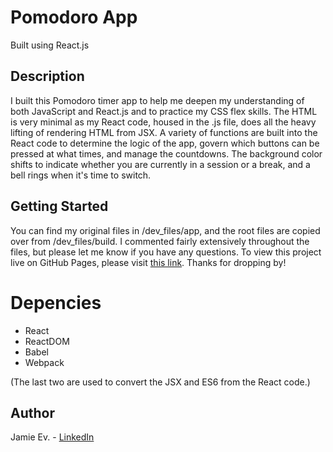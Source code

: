# Pomodoro App
Built using React.js

## Description

I built this Pomodoro timer app to help me deepen my understanding of both JavaScript and React.js and to practice my CSS flex skills. The HTML is very minimal as my React code, housed in the .js file, does all the heavy lifting of rendering HTML from JSX. A variety of functions are built into the React code to determine the logic of the app, govern which buttons can be pressed at what times, and manage the countdowns. The background color shifts to indicate whether you are currently in a session or a break, and a bell rings when it's time to switch.

## Getting Started

You can find my original files in /dev_files/app, and the root files are copied over from /dev_files/build. I commented fairly extensively throughout the files, but please let me know if you have any questions. To view this project live on GitHub Pages, please visit [this link](https://jamie-ev.github.io/Pomodoro_App/). Thanks for dropping by!

# Depencies

* React
* ReactDOM
* Babel
* Webpack

(The last two are used to convert the JSX and ES6 from the React code.)

## Author

Jamie Ev. - [LinkedIn](https://www.linkedin.com/in/everettjamie/)
